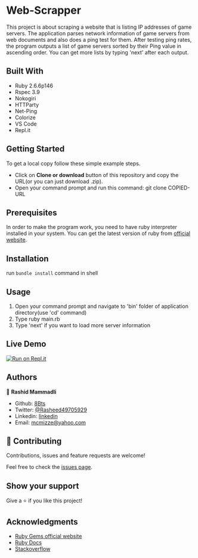 # Web-Scrapper
This project is about scraping a website that is listing IP addresses of game servers. The application parses network information of game servers from web documents and also does a ping test for them. After testing ping rates, the program outputs a list of game servers sorted by their Ping value in ascending order. You can get more lists by typing 'next' after each output.

## Built With

- Ruby 2.6.6p146
- Rspec 3.9
- Nokogiri 
- HTTParty
- Net-Ping
- Colorize
- VS Code
- Repl.it

## Getting Started 

To get a local copy follow these simple example steps.

 - Click on **Clone or download** button of this repository and copy the URL(or you can just download .zip).
 - Open your command prompt and run this command: git clone COPIED-URL


## Prerequisites
In order to make the program work, you need to have ruby interpreter installed in your system. You can get the latest version of ruby from [official website](https://www.ruby-lang.org/en/downloads/).

## Installation
run `bundle install` command in shell

## Usage
1. Open your command prompt and navigate to 'bin' folder of application directory(use 'cd' command)
2. Type ruby main.rb
3. Type 'next' if you want to load more server information




## Live Demo

[![Run on Repl.it](https://repl.it/badge/github/8Bts/tic-tac-toe)](https://repl.it/github/8Bts/tic-tac-toe)

## Authors

👤 **Rashid Mammadli**

- Github: [8Bts](https://github.com/8Bts)
- Twitter: [@Rasheed49705929](https://twitter.com/Rasheed49705929)
- Linkedin: [linkedin](https://www.linkedin.com/in/mcmizze-price-238a70135/)
- Email: mcmizze@yahoo.com


## 🤝 Contributing

Contributions, issues and feature requests are welcome!

Feel free to check the <a href="https://github.com/8Bts/Web-Scrapper/issues" target="_blank">issues page</a>.

## Show your support

Give a ⭐️ if you like this project!

## Acknowledgments
 
- <a href="https://www.rubygems.org/" target="_blank">Ruby Gems official website</a>
- <a href="https://ruby-doc.org/core-2.6.1/" target="_blank">Ruby Docs</a>
- <a href="https://www.stackoverflow.com/" target="_blank">Stackoverflow</a>

